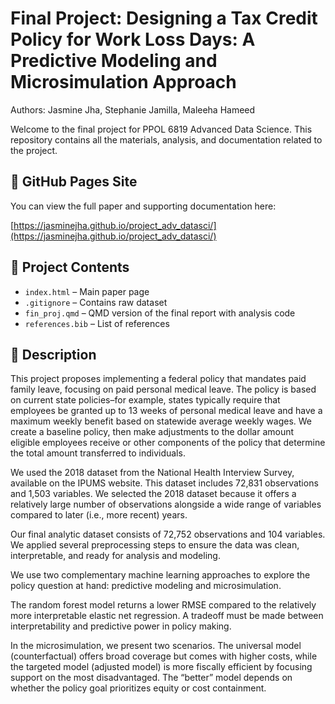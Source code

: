 # Final Project: Designing a Tax Credit Policy for Work Loss Days: A Predictive Modeling and Microsimulation Approach

Authors: Jasmine Jha, Stephanie Jamilla, Maleeha Hameed

Welcome to the final project for PPOL 6819 Advanced Data Science. This repository contains all the materials, analysis, and documentation related to the project.

## 🔗 GitHub Pages Site

You can view the full paper and supporting documentation here:

[https://jasminejha.github.io/project_adv_datasci/](https://jasminejha.github.io/project_adv_datasci/)

## 📂 Project Contents

- `index.html` – Main paper page
- `.gitignore` – Contains raw dataset
- `fin_proj.qmd` – QMD version of the final report with analysis code
- `references.bib` – List of references

## 📝 Description

This project proposes implementing a federal policy that mandates paid family leave, focusing on paid personal medical leave. The policy is based on current state policies–for example, states typically require that employees be granted up to 13 weeks of personal medical leave and have a maximum weekly benefit based on statewide average weekly wages. We create a baseline policy, then make adjustments to the dollar amount eligible employees receive or other components of the policy that determine the total amount transferred to individuals.

We used the 2018 dataset from the National Health Interview Survey, available on the IPUMS website. This dataset includes 72,831 observations and 1,503 variables. We selected the 2018 dataset because it offers a relatively large number of observations alongside a wide range of variables compared to later (i.e., more recent) years.

Our final analytic dataset consists of 72,752 observations and 104 variables. We applied several preprocessing steps to ensure the data was clean, interpretable, and ready for analysis and modeling.

We use two complementary machine learning approaches to explore the policy question at hand: predictive modeling and microsimulation. 

The random forest model returns a lower RMSE compared to the relatively more interpretable elastic net regression. A  tradeoff must be made between interpretability and predictive power in policy making. 

In the microsimulation, we present two scenarios. The universal model (counterfactual) offers broad coverage but comes with higher costs, while the targeted model (adjusted model) is more fiscally efficient by focusing support on the most disadvantaged. The “better” model depends on whether the policy goal prioritizes equity or cost containment.

